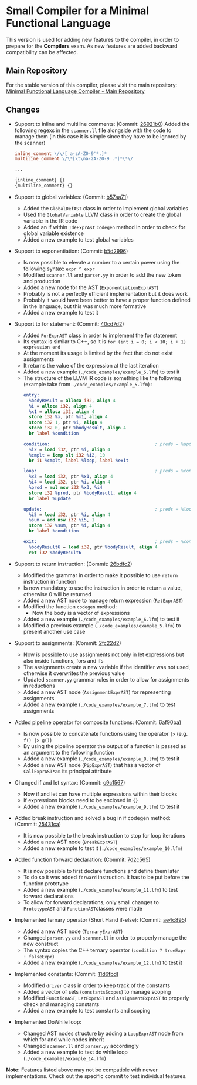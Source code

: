 # Small Compiler for a Minimal Functional Language

This version is used for adding new features to the compiler, in order to prepare for the **Compilers** exam.
As new features are added backward compatibility can be affected.

## Main Repository

For the stable version of this compiler, please visit the main repository:
[Minimal Functional Language Compiler - Main Repository](https://github.com/Andrealavi/compilers/tree/main/LFMCompilerLLVM)

## Changes

- Support to inline and multiline comments: (Commit: [26921b0](https://github.com/Andrealavi/compilers/commit/26921b030313de503d2191ced758e08e5322a3fa))
	Added the following regexs in the `scanner.ll` file alongside with the code to manage them (in this case it is simple since they have to be ignored by the scanner)

  ```flex
  inline_comment \/\/[ a-zA-Z0-9'*.]*
  multiline_comment \/\*[\t\na-zA-Z0-9 .*]*\*\/

  ...

  {inline_comment} {}
  {multiline_comment} {}
  ```
- Support to global variables: (Commit: [b57aa71](https://github.com/Andrealavi/compilers/commit/b57aa71bff241f84ac15289042d20229e60e356a))
  - Added the `GlobalDefAST` class in order to implement global variables
  - Used the `GlobalVariable` LLVM class in order to create the global variable in the IR code
  - Added an if within `IdeExprAst` `codegen` method in order to check for global variable existence
  - Added a new example to test global variables
- Support to exponentiation: (Commit: [b5d2996](https://github.com/Andrealavi/compilers/commit/b5d2996290d490246c8166915db11de9a56f6c24))
  - Is now possible to elevate a number to a certain power using the following syntax: `expr ^ expr`
  - Modified `scanner.ll` and `parser.yy` in order to add the new token and production
  - Added a new node for the AST (`ExponentiationExprAST`)
  - Probably is not a perfectly efficient implementation but it does work
  - Probably it would have been better to have a proper function defined in the language, but this was much more formative
  - Added a new example to test it
- Support to for statement: (Commit: [40cd7d2](https://github.com/Andrealavi/compilers/commit/40cd7d2397937d951c7dcf8b4b894457c43a7127))
  - Added `ForExprAST` class in order to implement the for statement
  - Its syntax is similar to C++, so it is `for (int i = 0; i < 10; i + 1) expression end`
  - At the moment its usage is limited by the fact that do not exist assignments
  - It returns the value of the expression at the last iteration
  - Added a new example (`./code_examples/example_5.lfm`) to test it
  - The structure of the LLVM IR code is something like the following (example take from `./code_examples/example_5.lfm`) :
    ```LLVM
    entry:
      %bodyResult = alloca i32, align 4
      %i = alloca i32, align 4
      %x1 = alloca i32, align 4
      store i32 %x, ptr %x1, align 4
      store i32 1, ptr %i, align 4
      store i32 0, ptr %bodyResult, align 4
      br label %condition

    condition:                                        ; preds = %update, %entry
      %i2 = load i32, ptr %i, align 4
      %cmplt = icmp slt i32 %i2, 10
      br i1 %cmplt, label %loop, label %exit

    loop:                                             ; preds = %condition
      %x3 = load i32, ptr %x1, align 4
      %i4 = load i32, ptr %i, align 4
      %prod = mul nsw i32 %x3, %i4
      store i32 %prod, ptr %bodyResult, align 4
      br label %update

    update:                                           ; preds = %loop
      %i5 = load i32, ptr %i, align 4
      %sum = add nsw i32 %i5, 1
      store i32 %sum, ptr %i, align 4
      br label %condition

    exit:                                             ; preds = %condition
      %bodyResult6 = load i32, ptr %bodyResult, align 4
      ret i32 %bodyResult6
    ```
- Support to return instruction: (Commit: [26bdfc2](https://github.com/Andrealavi/compilers/commit/26bdfc247dc3ff797d7f53738d5c9ebd07ee7090))
  - Modified the grammar in order to make it possible to use `return` instruction in function
  - Is now mandatory to use the instruction in order to return a value, otherwise 0 will be returned
  - Added a new AST node to manage return expression (`RetExprAST`)
  - Modified the function `codegen` method:
    - Now the body is a vector of expressions
  - Added a new example (`./code_examples/example_6.lfm`) to test it
  - Modified a previous example (`./code_examples/example_5.lfm`) to present another use case
- Support to assignments: (Commit: [2fc22d2](https://github.com/Andrealavi/compilers/commit/2fc22d28b598afada6db7e9f73de0105c751f256))
  - Now is possible to use assignments not only in let expressions but also inside functions, fors and ifs
  - The assignments create a new variable if the identifier was not used, otherwise it overwrites the previous value
  - Updated `scanner.yy` grammar rules in order to allow for assignments in reductions
  - Added a new AST node (`AssignmentExprAST`) for representing assignments
  - Added a new example (`./code_examples/example_7.lfm`) to test assignments
- Added pipeline operator for composite functions: (Commit: [6af90ba](https://github.com/Andrealavi/compilers/commit/6af90ba4af48462dbcf7f909e910e65b3efa86a8))
  - Is now possible to concatenate functions using the operator `|>` (e.g. `f() |> g()`)
  - By using the pipeline operator the output of a function is passed as an argument to the following function
  - Added a new example (`./code_examples/example_8.lfm`) to test it
  - Added a new AST node (`PipExprAST`) that has a vector of `CallExprAST*`as its principal attribute
- Changed if and let syntax: (Commit: [c9c1567](https://github.com/Andrealavi/compilers/commit/c9c15673f6f9ea100c9c9b2eb2944809308d6193))
  - Now if and let can have multiple expressions within their blocks
  - If expressions blocks need to be enclosed in `{}`
  - Added a new example (`./code_examples/example_9.lfm`) to test it
- Added break instruction and solved a bug in if codegen method: (Commit: [25431ca](https://github.com/Andrealavi/compilers/commit/25431ca898458d396bde2ddddbeb787ba239fe84))
  - It is now possible to the break instruction to stop for loop iterations
  - Added a new AST node (`BreakExprAST`)
  - Added a new example to test it (`./code_examples/example_10.lfm`)
- Added function forward declaration: (Commit: [7d2c565](https://github.com/Andrealavi/compilers/commit/7d2c565e83fb3fa0cf25c8f4b48db9e732152eae))
  - It is now possible to first declare functions and define them later
  - To do so it was added `forward` instruction. It has to be put before the function prototype
  - Added a new example (`./code_examples/example_11.lfm`) to test forward declarations
  - To allow for forward declarations, only small changes to `PrototypeAST` and `FunctionAST`classes were made
- Implemented ternary operator (Short Hand if-else): (Commit: [ae4c895](https://github.com/Andrealavi/compilers/commit/ae4c895f4386960f9d3b943575563ff452bf321f))
  - Added a new AST node (`TernaryExprAST`)
  - Changed `parser.yy` and `scanner.ll` in order to properly manage the new construct
  - The syntax copies the C++ ternary operator (`condition ? trueExpr : falseExpr`)
  - Added a new example (`./code_examples/example_12.lfm`) to test it
- Implemented constants: (Commit: [11d6fbd](https://github.com/Andrealavi/compilers/commit/11d6fbd9a3e65c5edc2e2ea9249e321e06b7f82a))
  - Modified `driver` class in order to keep track of the constants
  - Added a vector of sets (`constantsScopes`) to manage scoping
  - Modified `FunctionAST`, `LetExprAST` and `AssignmentExprAST` to properly check and managing constants
  - Added a new example to test constants and scoping
- Implemented DoWhile loop:
  - Changed AST nodes structure by adding a `LoopExprAST` node from which for and while nodes inherit
  - Changed `scanner.ll` and `parser.yy` accordingly
  - Added a new example to test do while loop (`./code_examples/example_14.lfm`)

**Note:** Features listed above may not be compatible with newer implementations. Check out the specific commit to test individual features.
